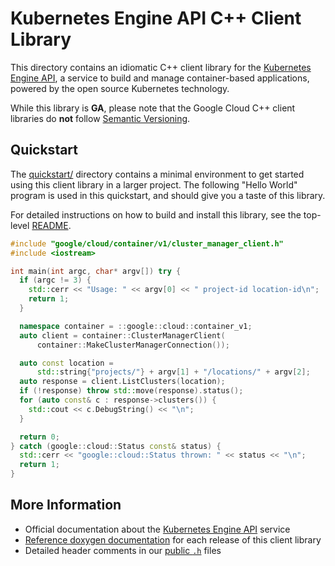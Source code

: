 # Kubernetes Engine API C++ Client Library

This directory contains an idiomatic C++ client library for the
[Kubernetes Engine API][cloud-service-docs], a service to build and manage
container-based applications, powered by the open source Kubernetes technology.

While this library is **GA**, please note that the Google Cloud C++ client libraries do **not** follow
[Semantic Versioning](https://semver.org/).

## Quickstart

The [quickstart/](quickstart/README.md) directory contains a minimal environment
to get started using this client library in a larger project. The following
"Hello World" program is used in this quickstart, and should give you a taste of
this library.

For detailed instructions on how to build and install this library, see the
top-level [README](/README.md#building-and-installing).

<!-- inject-quickstart-start -->

```cc
#include "google/cloud/container/v1/cluster_manager_client.h"
#include <iostream>

int main(int argc, char* argv[]) try {
  if (argc != 3) {
    std::cerr << "Usage: " << argv[0] << " project-id location-id\n";
    return 1;
  }

  namespace container = ::google::cloud::container_v1;
  auto client = container::ClusterManagerClient(
      container::MakeClusterManagerConnection());

  auto const location =
      std::string{"projects/"} + argv[1] + "/locations/" + argv[2];
  auto response = client.ListClusters(location);
  if (!response) throw std::move(response).status();
  for (auto const& c : response->clusters()) {
    std::cout << c.DebugString() << "\n";
  }

  return 0;
} catch (google::cloud::Status const& status) {
  std::cerr << "google::cloud::Status thrown: " << status << "\n";
  return 1;
}
```

<!-- inject-quickstart-end -->

## More Information

- Official documentation about the [Kubernetes Engine API][cloud-service-docs] service
- [Reference doxygen documentation][doxygen-link] for each release of this
  client library
- Detailed header comments in our [public `.h`][source-link] files

[cloud-service-docs]: https://cloud.google.com/kubernetes-engine/docs/
[doxygen-link]: https://cloud.google.com/cpp/docs/reference/container/latest/
[source-link]: https://github.com/googleapis/google-cloud-cpp/tree/main/google/cloud/container
